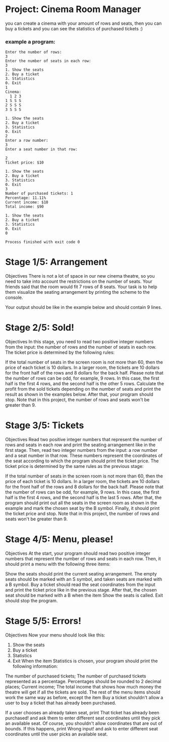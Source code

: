 # Project: Cinema Room Manager

you can create a cinema with your amount of rows and seats, then you can buy a tickets and you can see the statistics of purchased tickets :)

### example a program:
```
Enter the number of rows:
3
Enter the number of seats in each row:
3
1. Show the seats
2. Buy a ticket
3. Statistics
0. Exit
1
Cinema:
  1 2 3
1 S S S 
2 S S S 
3 S S S 

1. Show the seats
2. Buy a ticket
3. Statistics
0. Exit
2
Enter a row number:
3
Enter a seat number in that row:

2
Ticket price: $10

1. Show the seats
2. Buy a ticket
3. Statistics
0. Exit
3
Number of purchased tickets: 1
Percentage: 11.11%
Current income: $10
Total income: $90

1. Show the seats
2. Buy a ticket
3. Statistics
0. Exit
0

Process finished with exit code 0
```

# Stage 1/5: Arrangement
Objectives
There is not a lot of space in our new cinema theatre, so you need to take into account the restrictions on the number of seats. Your friends said that the room would fit 7 rows of 8 seats. Your task is to help them visualize the seating arrangement by printing the scheme to the console.

Your output should be like in the example below and should contain 9 lines.

# Stage 2/5: Sold!
Objectives
In this stage, you need to read two positive integer numbers from the input: the number of rows and the number of seats in each row. The ticket price is determined by the following rules:

If the total number of seats in the screen room is not more than 60, then the price of each ticket is 10 dollars.
In a larger room, the tickets are 10 dollars for the front half of the rows and 8 dollars for the back half. Please note that the number of rows can be odd, for example, 9 rows. In this case, the first half is the first 4 rows, and the second half is the other 5 rows.
Calculate the profit from the sold tickets depending on the number of seats and print the result as shown in the examples below. After that, your program should stop. Note that in this project, the number of rows and seats won't be greater than 9.

# Stage 3/5: Tickets
Objectives
Read two positive integer numbers that represent the number of rows and seats in each row and print the seating arrangement like in the first stage. Then, read two integer numbers from the input: a row number and a seat number in that row. These numbers represent the coordinates of the seat according to which the program should print the ticket price. The ticket price is determined by the same rules as the previous stage:

If the total number of seats in the screen room is not more than 60, then the price of each ticket is 10 dollars.
In a larger room, the tickets are 10 dollars for the front half of the rows and 8 dollars for the back half. Please note that the number of rows can be odd, for example, 9 rows. In this case, the first half is the first 4 rows, and the second half is the last 5 rows.
After that, the program should print out all the seats in the screen room as shown in the example and mark the chosen seat by the B symbol. Finally, it should print the ticket price and stop. Note that in this project, the number of rows and seats won't be greater than 9.

# Stage 4/5: Menu, please!
Objectives
At the start, your program should read two positive integer numbers that represent the number of rows and seats in each row. Then, it should print a menu with the following three items:

Show the seats should print the current seating arrangement. The empty seats should be marked with an S symbol, and taken seats are marked with a B symbol.
Buy a ticket should read the seat coordinates from the input and print the ticket price like in the previous stage. After that, the chosen seat should be marked with a B when the item Show the seats is called.
Exit should stop the program.

# Stage 5/5: Errors!
Objectives
Now your menu should look like this:

1. Show the seats
2. Buy a ticket
3. Statistics
0. Exit
When the item Statistics is chosen, your program should print the following information:

The number of purchased tickets;
The number of purchased tickets represented as a percentage. Percentages should be rounded to 2 decimal places;
Current income;
The total income that shows how much money the theatre will get if all the tickets are sold.
The rest of the menu items should work the same way as before, except the item Buy a ticket shouldn't allow a user to buy a ticket that has already been purchased.

If a user chooses an already taken seat, print That ticket has already been purchased! and ask them to enter different seat coordinates until they pick an available seat. Of course, you shouldn't allow coordinates that are out of bounds. If this happens, print Wrong input! and ask to enter different seat coordinates until the user picks an available seat.
